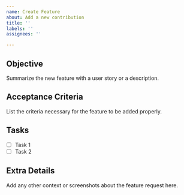 ```yaml
---
name: Create Feature
about: Add a new contribution
title: ''
labels: ''
assignees: ''

---
```


## Objective
Summarize the new feature with a user story or a description.

## Acceptance Criteria
List the criteria necessary for the feature to be added properly.

## Tasks
- [ ] Task 1
- [ ] Task 2

## Extra Details
Add any other context or screenshots about the feature request here.
